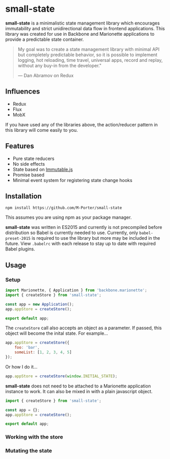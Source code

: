 # small-state

**small-state** is a minimalistic state management library which encourages immutability and strict unidirectional data flow in frontend applications. This library was created for use in Backbone and Marionette applications to provide a predictable state container.

> My goal was to create a state management library with minimal API but completely predictable behavior, so it is possible to implement logging, hot reloading, time travel, universal apps, record and replay, without any buy-in from the developer."
> 
> — Dan Abramov on Redux

## Influences

- Redux
- Flux
- MobX

If you have used any of the libraries above, the action/reducer pattern in this library will come easily to you.

## Features
- Pure state reducers
- No side effects
- State based on [Immutable.js](https://facebook.github.io/immutable-js/)
- Promise based
- Minimal event system for registering state change hooks

## Installation

`npm install https://github.com/M-Porter/small-state`

This assumes you are using npm as your package manager.

**small-state** was written in ES2015 and currently is not precompiled before distribution so Babel is currently needed to use. Currently, only `babel-preset-2015` is required to use the library but more may be included in the future. View `.babelrc` with each release to stay up to date with required Babel plugins.

## Usage

### Setup

```js
import Marionette, { Application } from 'backbone.marionette';
import { createStore } from 'small-state';

const app = new Application();
app.appStore = createStore();

export default app;
```

The `createStore` call also accepts an object as a parameter. If passed, this object will become the inital state. For example...

```js
app.appStore = createStore({
    foo: 'bar',
    someList: [1, 2, 3, 4, 5]
});
```
Or how I do it...

```js
app.appStore = createStore(window.INITIAL_STATE);
```

**small-state** does not need to be attached to a Marionette application instance to work. It can also be mixed in with a plain javascript object.

```js
import { createStore } from 'small-state';

const app = {};
app.appStore = createStore();

export default app;
```

### Working with the store

### Mutating the state